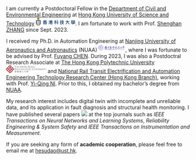I am currently a Postdoctoral Fellow in the [Department of Civil and Environmental Engineering](https://www.ce.ust.hk/) at [Hong Kong University of Science and Technology](https://hkust.edu.hk/) <img src='./images/ust.png' style='height: 1.5em;'>. 
I am fortunate to work with Prof. [Shenghan ZHANG](https://www.ce.ust.hk/people/shenghan-zhang-zhangshenghan) since Sept. 2023. 

I received my Ph.D. in Automation Engineering at [Nanjing University of Aeronautics and Astronautics](http://nuaa.edu.cn/) (NUAA)<img src='./images/nuaa.png' style='height: 1.5em;'>, where I was fortunate to be advised by Prof. [Fuyang CHEN](http://faculty.nuaa.edu.cn/cfy/en/jsxx/32714/jsxx/jsxx.htm). 
During 2023, I was also a Postdoctral Research Associate at [The Hong Kong Polytechnic University](https://www.polyu.edu.hk/)<img src='./images/polyu.png' style='height: 1.5em;'> and [National Rail Transit Electrification and Automation Engineering Technology Research Center (Hong Kong Branch)](https://www.polyu.edu.hk/cnerc-rail), working with Prof. [Yi-Qing NI](https://www.polyu.edu.hk/cee/~yqni/). 
Prior to this, I obtained my bachelor’s degree from [NUAA](http://nuaa.edu.cn/). 

My research interest includes digital twin with incomplete and unreliable data, and its application in fault diagnosis and structural health monitoring. I have published several papers <a href='https://scholar.google.com/citations?user=3jbGRAYAAAAJ'><img src="https://img.shields.io/badge/dynamic/json?url=https%3A%2F%2Fraw.githubusercontent.com%2Fsudao-he%2Fsudao-he.github.io%2Fgoogle-scholar-stats%2Fgs_data.json&query=%24.citedby&logo=Google%20Scholar&labelColor=f6f6f6&color=9cf&style=flat&label=citations"></a> at the top journals such as *IEEE Transactions on Neural Networks and Learning Systems*, *Reliability Engineering & System Safety* and *IEEE Transactions on Instrumentation and Measurement*.

If you are seeking any form of **academic cooperation**, please feel free to email me at [hesudao@ust.hk](mailto:hesudao@ust.hk).
